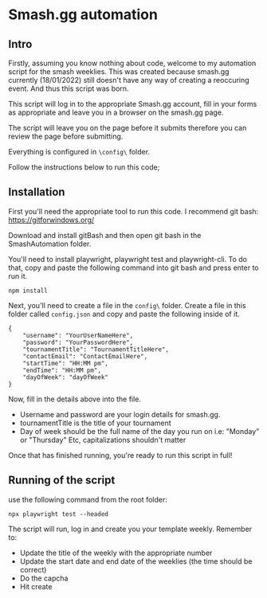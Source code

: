 # Smash.gg automation

## Intro

Firstly, assuming you know nothing about code, welcome to my automation script for the smash weeklies. This was created because smash.gg currently (18/01/2022) still doesn't have any way of creating a reoccuring event. And thus this script was born.

This script will log in to the appropriate Smash.gg account, fill in your forms as appropriate and leave you in a browser on the smash.gg page. 

The script will leave you on the page before it submits therefore you can review the page before submitting.

Everything is configured in `\config\` folder. 

Follow the instructions below to run this code; 

## Installation

First you'll need the appropriate tool to run this code. I recommend git bash: https://gitforwindows.org/ 

Download and install gitBash and then open git bash in the SmashAutomation folder. 

You'll need to install playwright, playwright test and playwright-cli. To do that, copy and paste the following command into git bash and press enter to run it.

```
npm install
```

Next, you'll need to create a file in the `config\` folder. Create a file in this folder called `config.json` and copy and paste the following inside of it.

```
{
    "username": "YourUserNameHere",
    "password": "YourPasswordHere",
    "tournamentTitle": "TournamentTitleHere",
    "contactEmail": "ContactEmailHere",
    "startTime": "HH:MM pm",
    "endTime": "HH:MM pm",
    "dayOfWeek": "dayOfWeek"
}
```
Now, fill in the details above into the file. 
- Username and password are your login details for smash.gg.
- tournamentTitle is the title of your tournament
- Day of week should be the full name of the day you run on i.e: "Monday" or "Thursday" Etc, capitalizations shouldn't matter

Once that has finished running, you're ready to run this script in full!

## Running of the script
use the following command from the root folder:

``` 
npx playwright test --headed
```
The script will run, log in and create you your template weekly. Remember to:

- Update the title of the weekly with the appropriate number
- Update the start date and end date of the weeklies (the time should be correct)
- Do the capcha
- Hit create
